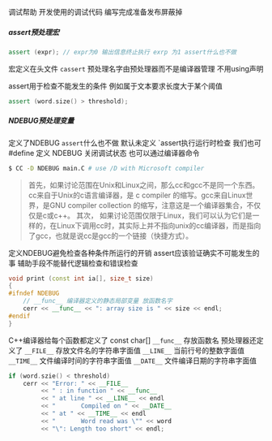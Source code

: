 调试帮助
开发使用的调试代码
编写完成准备发布屏蔽掉

##### assert预处理宏
```cpp
assert (expr); // expr为0 输出信息终止执行 exrp 为1 assert什么也不做
```
宏定义在头文件 `cassert` 预处理名字由预处理器而不是编译器管理 不用using声明

assert用于检查不能发生的条件 例如属于文本要求长度大于某个阈值
```cpp
assert (word.size() > threshold);
```
##### NDEBUG预处理变量
定义了NDEBUG `assert`什么也不做 默认未定义 `assert执行运行时检查
我们也可#define 定义 NDEBUG 关闭调试状态
也可以通过编译器命令
```sh
$ CC -D NDEBUG main.C # use /D with Microsoft compiler
```
>首先，如果讨论范围在Unix和Linux之间，那么cc和gcc不是同一个东西。cc来自于Unix的c语言编译器，是 c compiler 的缩写。gcc来自Linux世界，是GNU compiler collection 的缩写，注意这是一个编译器集合，不仅仅是c或c++。
其次， 如果讨论范围仅限于Linux，我们可以认为它们是一样的，在Linux下调用cc时，其实际上并不指向unix的cc编译器，而是指向了gcc，也就是说cc是gcc的一个链接（快捷方式）。

定义NDEBUG避免检查各种条件所运行的开销 assert应该验证确实不可能发生的事 辅助手段不能替代逻辑检查和错误检查

```cpp
void print (const int ia[], size_t size)
{
#ifndef NDEBUG
    // __func__ 编译器定义的静态局部变量 放函数名字
    cerr << __func__ << ": array size is " << size << endl;
#endif
}
```

C++编译器给每个函数都定义了 const char[] `__func__` 存放函数名
预处理器还定义了
`__FILE__` 存放文件名的字符串字面值
`__LINE__` 当前行号的整数字面值
`__TIME__` 文件编译时间的字符串字面值
`__DATE__` 文件编译日期的字符串字面值

```cpp
if (word.szie() < threshold)
    cerr << "Error: " << __FILE__
         << " : in function " << __func__
         << " at line " << __LINE__ << endl
         << "       Compiled on " << __DATE__
         << " at " << __TIME__ << endl
         << "       Word read was \"" << word
         << "\": Length too short" << endl;
```

